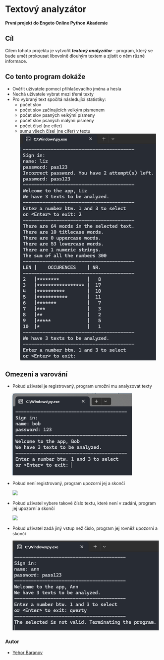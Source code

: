 # Textový analyzátor
**První projekt do Engeto Online Python Akademie**

## Cíl
Cílem tohoto projektu je vytvořit ***textový analyzátor*** - program, který se bude umět 
prokousat libovolně dlouhým textem a zjistit o něm různé informace.

## Co tento program dokáže
- Ověřit uživatele pomocí přihlašovacího jména a hesla
- Nechá uživatele vybrat mezi třemi texty
- Pro vybraný text spočítá následující statistiky:
  - počet slov
  - počet slov začínajících velkým písmenem
  - počet slov psaných velkými písmeny
  - počet slov psaných malými písmeny
  - počet čísel (ne cifer)
  - sumu všech čísel (ne cifer) v textu
![](screenshots/screen0.png)

## Omezení a varování
- Pokud uživatel je registrovaný, program umožni mu analyzovat texty
  
  ![](screenshots/screen1.png)
  
- Pokud není registrovaný, program upozorni jej a skončí

  ![](screnshots/screen2.png)

- Pokud uživatel vybere takové číslo textu, které není v zadání, program jej upozorní a skončí

  ![](screnshots/screen3.png)

- Pokud uživatel zadá jiný vstup než číslo, program jej rovněž upozorní a skončí

  ![](screenshots/screen4.png)

### Autor
* [Yehor Baranov](https://github.com/JehorB)
